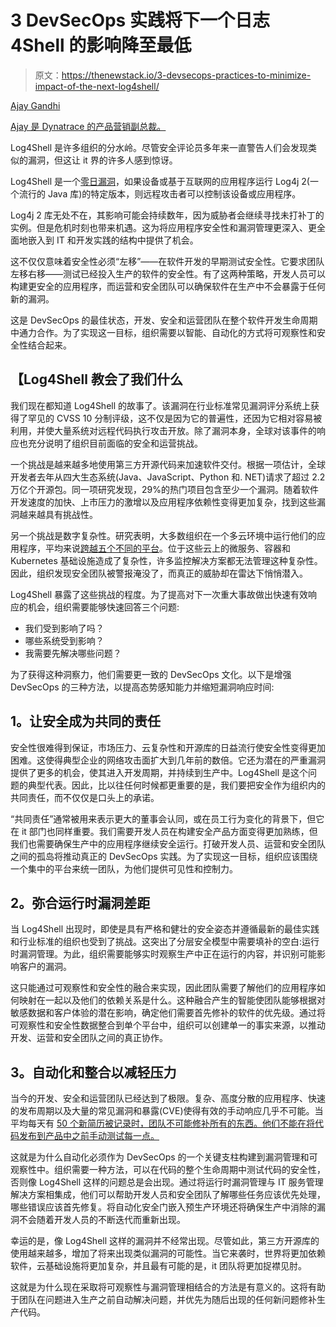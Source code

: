 # 3 DevSecOps 实践将下一个日志 4Shell 的影响降至最低

> 原文：<https://thenewstack.io/3-devsecops-practices-to-minimize-impact-of-the-next-log4shell/>

[](https://www.linkedin.com/in/ajaygandhi/)

[Ajay Gandhi](https://www.linkedin.com/in/ajaygandhi/)

[Ajay 是 Dynatrace 的产品营销副总裁。](https://www.linkedin.com/in/ajaygandhi/)

[](https://www.linkedin.com/in/ajaygandhi/)[](https://www.linkedin.com/in/ajaygandhi/)

Log4Shell 是许多组织的分水岭。尽管安全评论员多年来一直警告人们会发现类似的漏洞，但这让 it 界的许多人感到惊讶。

Log4Shell 是一个[零日漏洞](https://en.wikipedia.org/wiki/Zero-day_(computing))，如果设备或基于互联网的应用程序运行 Log4j 2(一个流行的 Java 库)的特定版本，则远程攻击者可以控制该设备或应用程序。

Log4j 2 库无处不在，其影响可能会持续数年，因为威胁者会继续寻找未打补丁的实例。但是危机时刻也带来机遇。这为将应用程序安全性和漏洞管理更深入、更全面地嵌入到 IT 和开发实践的结构中提供了机会。

这不仅仅意味着安全性必须“左移”——在软件开发的早期测试安全性。它要求团队左移右移——测试已经投入生产的软件的安全性。有了这两种策略，开发人员可以构建更安全的应用程序，而运营和安全团队可以确保软件在生产中不会暴露于任何新的漏洞。

这是 DevSecOps 的最佳状态，开发、安全和运营团队在整个软件开发生命周期中通力合作。为了实现这一目标，组织需要以智能、自动化的方式将可观察性和安全性结合起来。

## 【Log4Shell 教会了我们什么

我们现在都知道 Log4Shell 的故事了。该漏洞在行业标准常见漏洞评分系统上获得了罕见的 CVSS 10 分制评级，这不仅是因为它的普遍性，还因为它相对容易被利用，并使大量系统对远程代码执行攻击开放。除了漏洞本身，全球对该事件的响应也充分说明了组织目前面临的安全和运营挑战。

一个挑战是越来越多地使用第三方开源代码来加速软件交付。根据一项估计，全球开发者去年从四大生态系统(Java、JavaScript、Python 和. NET)请求了超过 2.2 万亿个开源包。同一项研究发现，29%的热门项目包含至少一个漏洞。随着软件开发速度的加快、上市压力的激增以及应用程序依赖性变得更加复杂，找到这些漏洞越来越具有挑战性。

另一个挑战是数字复杂性。研究表明，大多数组织在一个多云环境中运行他们的应用程序，平均来说[跨越五个不同的平台](https://www.dynatrace.com/info/cio-research-report/)。位于这些云上的微服务、容器和 Kubernetes 基础设施造成了复杂性，许多监控解决方案都无法管理这种复杂性。因此，组织发现安全团队被警报淹没了，而真正的威胁却在雷达下悄悄潜入。

Log4Shell 暴露了这些挑战的程度。为了提高对下一次重大事故做出快速有效响应的机会，组织需要能够快速回答三个问题:

*   我们受到影响了吗？
*   哪些系统受到影响？
*   我需要先解决哪些问题？

为了获得这种洞察力，他们需要更一致的 DevSecOps 文化。以下是增强 DevSecOps 的三种方法，以提高态势感知能力并缩短漏洞响应时间:

## **1。让安全成为共同的责任**

安全性很难得到保证，市场压力、云复杂性和开源库的日益流行使安全性变得更加困难。这使得典型企业的网络攻击面扩大到几年前的数倍。它还为潜在的严重漏洞提供了更多的机会，使其进入开发周期，并持续到生产中。Log4Shell 是这个问题的典型代表。因此，比以往任何时候都更重要的是，我们要把安全作为组织内的共同责任，而不仅仅是口头上的承诺。

“共同责任”通常被用来表示更大的董事会认同，或在员工行为变化的背景下，但它在 it 部门也同样重要。我们需要开发人员在构建安全产品方面变得更加熟练，但我们也需要确保生产中的应用程序继续安全运行。打破开发人员、运营和安全团队之间的孤岛将推动真正的 DevSecOps 实践。为了实现这一目标，组织应该围绕一个集中的平台来统一团队，为他们提供可见性和控制力。

## **2。弥合运行时漏洞差距**

当 Log4Shell 出现时，即使是具有严格和健壮的安全姿态并遵循最新的最佳实践和行业标准的组织也受到了挑战。这突出了分层安全模型中需要填补的空白:运行时漏洞管理。为此，组织需要能够实时观察生产中正在运行的内容，并识别可能影响客户的漏洞。

这只能通过可观察性和安全性的融合来实现，因此团队需要了解他们的应用程序如何映射在一起以及他们的依赖关系是什么。这种融合产生的智能使团队能够根据对敏感数据和客户体验的潜在影响，确定他们需要首先修补的软件的优先级。通过将可观察性和安全性数据整合到单个平台中，组织可以创建单一的事实来源，以推动开发、运营和安全团队之间的真正协作。

## **3。自动化和整合以减轻压力**

当今的开发、安全和运营团队已经达到了极限。复杂、高度分散的应用程序、快速的发布周期以及大量的常见漏洞和暴露(CVE)使得有效的手动响应几乎不可能。当平均每天有 [50 个新简历被记录时，团队不可能修补所有的东西。他们不能在将代码发布到产品中之前手动测试每一点。](https://www.redscan.com/news/nist-nvd-analysis-2021-record-vulnerabilities/)

这就是为什么自动化必须作为 DevSecOps 的一个关键支柱构建到漏洞管理和可观察性中。组织需要一种方法，可以在代码的整个生命周期中测试代码的安全性，否则像 Log4Shell 这样的问题总是会出现。通过将运行时漏洞管理与 IT 服务管理解决方案相集成，他们可以帮助开发人员和安全团队了解哪些任务应该优先处理，哪些错误应该首先修复。将自动化安全门嵌入预生产环境还将确保生产中消除的漏洞不会随着开发人员的不断迭代而重新出现。

幸运的是，像 Log4Shell 这样的漏洞并不经常出现。尽管如此，第三方开源库的使用越来越多，增加了将来出现类似漏洞的可能性。当它来袭时，世界将更加依赖软件，云基础设施将更加复杂，并且最有可能的是，it 团队将更加捉襟见肘。

这就是为什么现在采取将可观察性与漏洞管理相结合的方法是有意义的。这将有助于团队在问题进入生产之前自动解决问题，并优先为随后出现的任何新问题修补生产代码。

<svg xmlns:xlink="http://www.w3.org/1999/xlink" viewBox="0 0 68 31" version="1.1"><title>Group</title> <desc>Created with Sketch.</desc></svg>